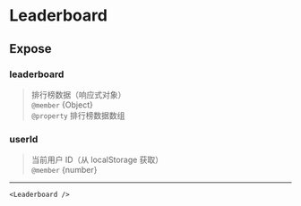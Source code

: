 # Leaderboard

## Expose

### leaderboard

> 排行榜数据（响应式对象） <br/>`@member` {Object}<br/>`@property` 排行榜数据数组

### userId

> 当前用户 ID（从 localStorage 获取） <br/>`@member` {number}

---

```vue live
<Leaderboard />
```
